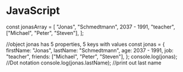 # JavaScript
const jonasArray = [
  "Jonas",
  "Schmedtmann",
  2037 - 1991,
  "teacher",
  ["Michael", "Peter", "Steven"],
];

//object jonas has 5 properties, 5 keys with values
const jonas = {
  firstName: "Jonas",
  lastName: "Schmedtmann",
  age: 2037 - 1991,
  job: "teacher",
  friends: ["Michael", "Peter", "Steven"],
};
console.log(jonas);
//Dot notation
console.log(jonas.lastName); //print out last name
